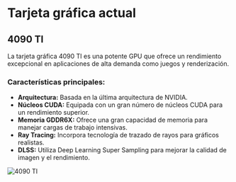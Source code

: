 # Tarjeta gráfica actual

## 4090 TI

La tarjeta gráfica 4090 TI es una potente GPU que ofrece un rendimiento excepcional en aplicaciones de alta demanda como juegos y renderización.

### Características principales:

- **Arquitectura:** Basada en la última arquitectura de NVIDIA.
- **Núcleos CUDA:** Equipada con un gran número de núcleos CUDA para un rendimiento superior.
- **Memoria GDDR6X:** Ofrece una gran capacidad de memoria para manejar cargas de trabajo intensivas.
- **Ray Tracing:** Incorpora tecnología de trazado de rayos para gráficos realistas.
- **DLSS:** Utiliza Deep Learning Super Sampling para mejorar la calidad de imagen y el rendimiento.

![4090 TI](https://www.gigabyte.com/FileUpload/Global/KeyFeature/2179/innergigabyteimages/kf-img.png)
